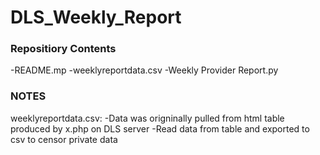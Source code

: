 # DLS_Weekly_Report

### Repositiory Contents

-README.mp
-weeklyreportdata.csv
-Weekly Provider Report.py

### NOTES

 weeklyreportdata.csv:
-Data was origninally pulled from html table produced by x.php on DLS server
-Read data from table and exported to csv to censor private data

